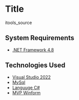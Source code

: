 # Title
itools_source
## System Requirements
* [.NET Framework 4.8](https://dotnet.microsoft.com/en-us/download/dotnet-framework/net48)
## Technologies Used
* [Visual Studio 2022](https://visualstudio.microsoft.com/vs/)
* [MySql](https://www.mysql.com/)
* [Languuge C#](https://learn.microsoft.com/en-us/dotnet/csharp/tour-of-csharp/)
* [MVP Winform](https://learn.microsoft.com/en-us/previous-versions/msp-n-p/ff649571(v=pandp.10))

